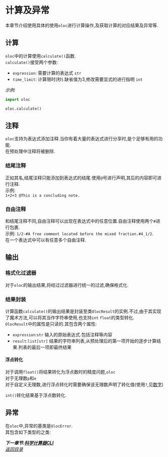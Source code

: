 # 计算及异常  

本章节介绍使用具体的使用`oloc`进行计算操作,及获取计算的对应结果及异常等. 

## 计算  

`oloc`中的计算使用`calculate()`函数.  
`calculate()`接受两个参数:  

- `expression`: 需要计算的表达式 `str`  
- `time_limit`: 计算限时(秒).缺省值为3,修改需要显式的进行指明 `int`  

*示例:*  

```python
import oloc

oloc.calculate()
```

## 注释  
`oloc`支持为表达式添加注释.当你有着大量的表达式进行分享时,是个足够有用的功能.  
在预处理中注释将被删除.  

### 结尾注释  
正如其名,结尾注释只能添加到表达式的结尾.使用`@`号进行声明,其后的内容即可进行注释.  
示例:   
`1+2+3 @This is a concluding note.`  

### 自由注释  
和结尾注释不同,自由注释可以出现在表达式中的任意位置.自由注释使用两个`#`进行包裹.  
示例:
`1/2-#A free comment located before the mixed fraction.#4_1/2`.  
在一个表达式中可以有任意多个自由注释.  

## 输出  

### 格式化过滤器  

对于`oloc`的输出结果,将经过过滤器进行统一的过滤,确保格式化.  

### 结果封装  

计算函数`calculate()`的输出结果是封装至类`OlocResult`的实例.不过,由于其实现了魔术方法,可以将其当作字符串使用,也支持`int` `float`的类型转化.  
`OlocResult`中的属性是只读的.其包含两个属性:  
- `expression`:`str` 输入的原始表达式.包括注释等内容  
- `result`:`list[str]` 结果的字符串列表,从预处理后的第一项开始的逐步计算结果.列表的最后一项即最终结果    

#### 浮点转化  

对于调用`float()`将结果转化为浮点数时的精度问题,`oloc`  
对于无理数`p`和`e`  
对于自定义无理数,进行浮点转化时需要确保该无理数声明了转化值(使用`?`,见[数字](数字.md))  

`int()`转化结果基于浮点数转化.  

## 异常  

在`oloc`中,异常的基类是`OlocError`.  
其包含如下类型的之类:  


***下一章节:[科学计算器CLI](科学计算器CLI.md)***  
*[返回目录](使用教程目录.md)*  